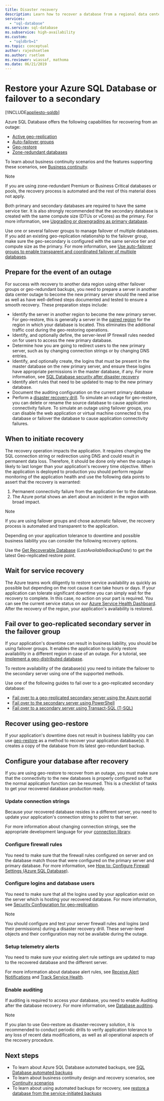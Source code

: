 ```yaml
---
title: Disaster recovery
description: Learn how to recover a database from a regional data center outage or failure with the Azure SQL Database active geo-replication, and geo-restore capabilities.
services:
  - "sql-database"
ms.service: sql-database
ms.subservice: high-availability
ms.custom:
  - "sqldbrb=1"
ms.topic: conceptual
author: rajeshsetlem
ms.author: rsetlem
ms.reviewer: wiassaf, mathoma
ms.date: 06/21/2019
---
```

# Restore your Azure SQL Database or failover to a secondary
[!INCLUDE[appliesto-sqldb](../includes/appliesto-sqldb.md)]

Azure SQL Database offers the following capabilities for recovering from an outage:

- [Active geo-replication](active-geo-replication-overview.md)
- [Auto-failover groups](auto-failover-group-sql-db.md)
- [Geo-restore](recovery-using-backups.md#point-in-time-restore)
- [Zone-redundant databases](high-availability-sla.md)

To learn about business continuity scenarios and the features supporting these scenarios, see [Business continuity](business-continuity-high-availability-disaster-recover-hadr-overview.md).

> [!NOTE]
> If you are using zone-redundant Premium or Business Critical databases or pools, the recovery process is automated and the rest of this material does not apply.
>
> Both primary and secondary databases are required to have the same service tier. It is also strongly recommended that the secondary database is created with the same compute size (DTUs or vCores) as the primary. For more information, see [Upgrading or downgrading as primary database](active-geo-replication-overview.md#upgrading-or-downgrading-primary-database).
>
> Use one or several failover groups to manage failover of multiple databases.
> If you add an existing geo-replication relationship to the failover group, make sure the geo-secondary is configured with the same service tier and compute size as the primary. For more information, see [Use auto-failover groups to enable transparent and coordinated failover of multiple databases](auto-failover-group-sql-db.md).

## Prepare for the event of an outage

For success with recovery to another data region using either failover groups or geo-redundant backups, you need to prepare a server in another data center outage to become the new primary server should the need arise as well as have well-defined steps documented and tested to ensure a smooth recovery. These preparation steps include:

- Identify the server in another region to become the new primary server. For geo-restore, this is generally a server in the [paired region](/azure/availability-zones/cross-region-replication-azure) for the region in which your database is located. This eliminates the additional traffic cost during the geo-restoring operations.
- Identify, and optionally define, the server-level IP firewall rules needed on for users to access the new primary database.
- Determine how you are going to redirect users to the new primary server, such as by changing connection strings or by changing DNS entries.
- Identify, and optionally create, the logins that must be present in the master database on the new primary server, and ensure these logins have appropriate permissions in the master database, if any. For more information, see [SQL Database security after disaster recovery](active-geo-replication-security-configure.md)
- Identify alert rules that need to be updated to map to the new primary database.
- Document the auditing configuration on the current primary database
- Perform a [disaster recovery drill](disaster-recovery-drills.md). To simulate an outage for geo-restore, you can delete or rename the source database to cause application connectivity failure. To simulate an outage using failover groups, you can disable the web application or virtual machine connected to the database or failover the database to cause application connectivity failures.

## When to initiate recovery

The recovery operation impacts the application. It requires changing the SQL connection string or redirection using DNS and could result in permanent data loss. Therefore, it should be done only when the outage is likely to last longer than your application's recovery time objective. When the application is deployed to production you should perform regular monitoring of the application health and use the following data points to assert that the recovery is warranted:

1. Permanent connectivity failure from the application tier to the database.
2. The Azure portal shows an alert about an incident in the region with broad impact.

> [!NOTE]
> If you are using failover groups and chose automatic failover, the recovery process is automated and transparent to the application.

Depending on your application tolerance to downtime and possible business liability you can consider the following recovery options.

Use the [Get Recoverable Database](/previous-versions/azure/reference/dn800985(v=azure.100)) (*LastAvailableBackupDate*) to get the latest Geo-replicated restore point.

## Wait for service recovery

The Azure teams work diligently to restore service availability as quickly as possible but depending on the root cause it can take hours or days.  If your application can tolerate significant downtime you can simply wait for the recovery to complete. In this case, no action on your part is required. You can see the current service status on our [Azure Service Health Dashboard](https://azure.microsoft.com/status/). After the recovery of the region, your application's availability is restored.

## Fail over to geo-replicated secondary server in the failover group

If your application's downtime can result in business liability, you should be using failover groups. It enables the application to quickly restore availability in a different region in case of an outage. For a tutorial, see [Implement a geo-distributed database](geo-distributed-application-configure-tutorial.md).

To restore availability of the database(s) you need to initiate the failover to the secondary server using one of the supported methods.

Use one of the following guides to fail over to a geo-replicated secondary database:

- [Fail over to a geo-replicated secondary server using the Azure portal](active-geo-replication-configure-portal.md)
- [Fail over to the secondary server using PowerShell](scripts/setup-geodr-and-failover-database-powershell.md)
- [Fail over to a secondary server using Transact-SQL (T-SQL)](/sql/t-sql/statements/alter-database-transact-sql?view=azuresqldb-current&preserve-view=true#e-failover-to-a-geo-replication-secondary)

## Recover using geo-restore

If your application's downtime does not result in business liability you can use [geo-restore](recovery-using-backups.md) as a method to recover your application database(s). It creates a copy of the database from its latest geo-redundant backup.

## Configure your database after recovery

If you are using geo-restore to recover from an outage, you must make sure that the connectivity to the new databases is properly configured so that the normal application function can be resumed. This is a checklist of tasks to get your recovered database production ready.

### Update connection strings

Because your recovered database resides in a different server, you need to update your application's connection string to point to that server.

For more information about changing connection strings, see the appropriate development language for your [connection library](connect-query-content-reference-guide.md#libraries).

### Configure firewall rules

You need to make sure that the firewall rules configured on server and on the database match those that were configured on the primary server and primary database. For more information, see [How to: Configure Firewall Settings (Azure SQL Database)](firewall-configure.md).

### Configure logins and database users

You need to make sure that all the logins used by your application exist on the server which is hosting your recovered database. For more information, see [Security Configuration for geo-replication](active-geo-replication-security-configure.md).

> [!NOTE]
> You should configure and test your server firewall rules and logins (and their permissions) during a disaster recovery drill. These server-level objects and their configuration may not be available during the outage.

### Setup telemetry alerts

You need to make sure your existing alert rule settings are updated to map to the recovered database and the different server.

For more information about database alert rules, see [Receive Alert Notifications](/azure/azure-monitor/alerts/alerts-overview) and [Track Service Health](/azure/service-health/service-notifications).

### Enable auditing

If auditing is required to access your database, you need to enable Auditing after the database recovery. For more information, see [Database auditing](./auditing-overview.md).

> [!NOTE]
> If you plan to use Geo-restore as disaster-recovery solution, it is recommended to conduct periodic drills to verify application tolerance to any loss of recent data modifications, as well as all operational aspects of the recovery procedure.

## Next steps

- To learn about Azure SQL Database automated backups, see [SQL Database automated backups](automated-backups-overview.md)
- To learn about business continuity design and recovery scenarios, see [Continuity scenarios](business-continuity-high-availability-disaster-recover-hadr-overview.md)
- To learn about using automated backups for recovery, see [restore a database from the service-initiated backups](recovery-using-backups.md)